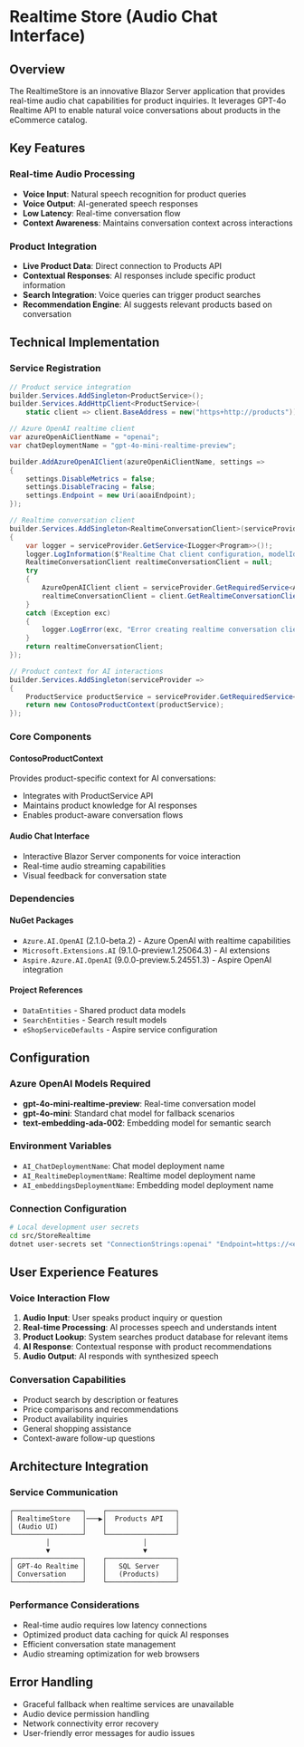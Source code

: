 # Realtime Store (Audio Chat Interface)

## Overview

The RealtimeStore is an innovative Blazor Server application that provides real-time audio chat capabilities for product inquiries. It leverages GPT-4o Realtime API to enable natural voice conversations about products in the eCommerce catalog.

## Key Features

### Real-time Audio Processing
- **Voice Input**: Natural speech recognition for product queries
- **Voice Output**: AI-generated speech responses  
- **Low Latency**: Real-time conversation flow
- **Context Awareness**: Maintains conversation context across interactions

### Product Integration
- **Live Product Data**: Direct connection to Products API
- **Contextual Responses**: AI responses include specific product information
- **Search Integration**: Voice queries can trigger product searches
- **Recommendation Engine**: AI suggests relevant products based on conversation

## Technical Implementation

### Service Registration

```csharp
// Product service integration
builder.Services.AddSingleton<ProductService>();
builder.Services.AddHttpClient<ProductService>(
    static client => client.BaseAddress = new("https+http://products"));

// Azure OpenAI realtime client
var azureOpenAiClientName = "openai";
var chatDeploymentName = "gpt-4o-mini-realtime-preview";

builder.AddAzureOpenAIClient(azureOpenAiClientName, settings =>
{
    settings.DisableMetrics = false;
    settings.DisableTracing = false;
    settings.Endpoint = new Uri(aoaiEndpoint);
});

// Realtime conversation client
builder.Services.AddSingleton<RealtimeConversationClient>(serviceProvider =>
{
    var logger = serviceProvider.GetService<ILogger<Program>>()!;
    logger.LogInformation($"Realtime Chat client configuration, modelId: {chatDeploymentName}");
    RealtimeConversationClient realtimeConversationClient = null;
    try
    {
        AzureOpenAIClient client = serviceProvider.GetRequiredService<AzureOpenAIClient>();
        realtimeConversationClient = client.GetRealtimeConversationClient(chatDeploymentName);
    }
    catch (Exception exc)
    {
        logger.LogError(exc, "Error creating realtime conversation client");
    }
    return realtimeConversationClient;
});

// Product context for AI interactions
builder.Services.AddSingleton(serviceProvider =>
{
    ProductService productService = serviceProvider.GetRequiredService<ProductService>();
    return new ContosoProductContext(productService);
});
```

### Core Components

#### ContosoProductContext
Provides product-specific context for AI conversations:
- Integrates with ProductService API
- Maintains product knowledge for AI responses
- Enables product-aware conversation flows

#### Audio Chat Interface
- Interactive Blazor Server components for voice interaction
- Real-time audio streaming capabilities
- Visual feedback for conversation state

### Dependencies

#### NuGet Packages
- `Azure.AI.OpenAI` (2.1.0-beta.2) - Azure OpenAI with realtime capabilities
- `Microsoft.Extensions.AI` (9.1.0-preview.1.25064.3) - AI extensions
- `Aspire.Azure.AI.OpenAI` (9.0.0-preview.5.24551.3) - Aspire OpenAI integration

#### Project References
- `DataEntities` - Shared product data models
- `SearchEntities` - Search result models
- `eShopServiceDefaults` - Aspire service configuration

## Configuration

### Azure OpenAI Models Required
- **gpt-4o-mini-realtime-preview**: Real-time conversation model
- **gpt-4o-mini**: Standard chat model for fallback scenarios
- **text-embedding-ada-002**: Embedding model for semantic search

### Environment Variables
- `AI_ChatDeploymentName`: Chat model deployment name
- `AI_RealtimeDeploymentName`: Realtime model deployment name  
- `AI_embeddingsDeploymentName`: Embedding model deployment name

### Connection Configuration
```bash
# Local development user secrets
cd src/StoreRealtime
dotnet user-secrets set "ConnectionStrings:openai" "Endpoint=https://<endpoint>.openai.azure.com/;Key=<key>;"
```

## User Experience Features

### Voice Interaction Flow
1. **Audio Input**: User speaks product inquiry or question
2. **Real-time Processing**: AI processes speech and understands intent  
3. **Product Lookup**: System searches product database for relevant items
4. **AI Response**: Contextual response with product recommendations
5. **Audio Output**: AI responds with synthesized speech

### Conversation Capabilities
- Product search by description or features
- Price comparisons and recommendations
- Product availability inquiries
- General shopping assistance
- Context-aware follow-up questions

## Architecture Integration

### Service Communication
```
┌─────────────────┐    ┌─────────────────┐
│ RealtimeStore   │───▶│  Products API   │
│ (Audio UI)      │    │                 │
└─────────────────┘    └─────────────────┘
         │                       │
         ▼                       ▼
┌─────────────────┐    ┌─────────────────┐
│ GPT-4o Realtime │    │   SQL Server    │
│ Conversation    │    │   (Products)    │
└─────────────────┘    └─────────────────┘
```

### Performance Considerations
- Real-time audio requires low latency connections
- Optimized product data caching for quick AI responses
- Efficient conversation state management
- Audio streaming optimization for web browsers

## Error Handling
- Graceful fallback when realtime services are unavailable
- Audio device permission handling
- Network connectivity error recovery
- User-friendly error messages for audio issues
